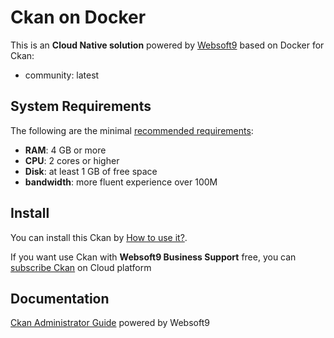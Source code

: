 # Ckan on Docker  

This is an **Cloud Native solution** powered by [Websoft9](https://www.websoft9.com) based on Docker for Ckan:

 - community:  latest


## System Requirements

The following are the minimal [recommended requirements](https://docs.ckan.org/en/2.9/maintaining/installing/install-from-docker-compose.html):

* **RAM**: 4 GB or more
* **CPU**: 2 cores or higher
* **Disk**: at least 1 GB of free space
* **bandwidth**: more fluent experience over 100M  

## Install

You can install this Ckan by [How to use it?](https://github.com/Websoft9/docker-library#how-to-use-it).   

If you want use Ckan with **Websoft9 Business Support** free, you can [subscribe Ckan](https://www.websoft9.com/apps) on Cloud platform

## Documentation

[Ckan Administrator Guide](https://support.websoft9.com/docs/ckan) powered by Websoft9
